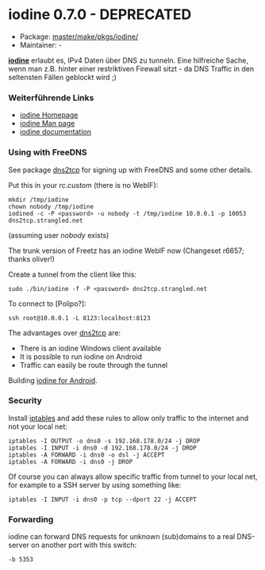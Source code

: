 # iodine 0.7.0 - DEPRECATED
  - Package: [master/make/pkgs/iodine/](https://github.com/Freetz-NG/freetz-ng/tree/master/make/pkgs/iodine/)
  - Maintainer: -

**[iodine](http://code.kryo.se/iodine/)** erlaubt
es, IPv4 Daten über DNS zu tunneln. Eine hilfreiche Sache, wenn man z.B.
hinter einer restriktiven Firewall sitzt - da DNS Traffic in den
seltensten Fällen geblockt wird
;)

### Weiterführende Links

-   [iodine Homepage](http://code.kryo.se/iodine/)
-   [iodine Man
    page](http://linux.die.net/man/8/iodine)
-   [iodine
    documentation](http://code.kryo.se/iodine/README.html)

### Using with FreeDNS

See package [dns2tcp](dns2tcp.html) for signing up with FreeDNS
and some other details.

Put this in your *rc.custom* (there is no WebIF):

```
mkdir /tmp/iodine
chown nobody /tmp/iodine
iodined -c -P <password> -u nobody -t /tmp/iodine 10.0.0.1 -p 10053 dns2tcp.strangled.net
```

(assuming user *nobody* exists)

The trunk version of Freetz has an iodine WebIF now
(Changeset r6657; thanks oliver!)

Create a tunnel from the client like this:

```
sudo ./bin/iodine -f -P <password> dns2tcp.strangled.net
```

To connect to [Polipo?]:

```
ssh root@10.0.0.1 -L 8123:localhost:8123
```

The advantages over [dns2tcp](dns2tcp.html) are:

-   There is an iodine Windows client available
-   It is possible to run iodine on Android
-   Traffic can easily be route through the tunnel

Building [iodine for
Android](http://blog.bokhorst.biz/5123/computers-en-internet/iodine-for-android/).

### Security

Install [iptables](iptables.md) and add these rules to allow
only traffic to the internet and not your local net:

```
iptables -I OUTPUT -o dns0 -s 192.168.178.0/24 -j DROP
iptables -I INPUT -i dns0 -d 192.168.178.0/24 -j DROP
iptables -A FORWARD -i dns0 -o dsl -j ACCEPT
iptables -A FORWARD -i dns0 -j DROP
```

Of course you can always allow specific traffic from tunnel to your
local net, for example to a SSH server by using something like:

```
iptables -I INPUT -i dns0 -p tcp --dport 22 -j ACCEPT
```

### Forwarding

iodine can forward DNS requests for unknown (sub)domains to a real
DNS-server on another port with this switch:

```
-b 5353
```

